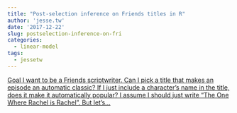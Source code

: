 ```yaml
---
title: "Post-selection inference on Friends titles in R"
author: 'jesse.tw'
date: '2017-12-22'
slug: postselection-inference-on-fri
categories:
  - linear-model
tags:
  - jessetw
---
```


[Goal I want to be a Friends scriptwriter. Can I pick a title that makes an episode an automatic classic? If I just include a character’s name in the title, does it make it automatically popular? I assume I should just write “The One Where Rachel is Rachel”. But let’s...<click to read more>](https://jesse.tw/post/2017-12-22-post-selection-inference-on-friends-titles-in-r/)

